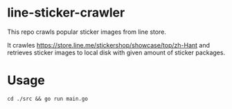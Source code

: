 # line-sticker-crawler

This repo crawls popular sticker images from line store.

It crawles https://store.line.me/stickershop/showcase/top/zh-Hant and retrieves sticker images to local disk with given amount of sticker packages.

# Usage

```
cd ./src && go run main.go
```
